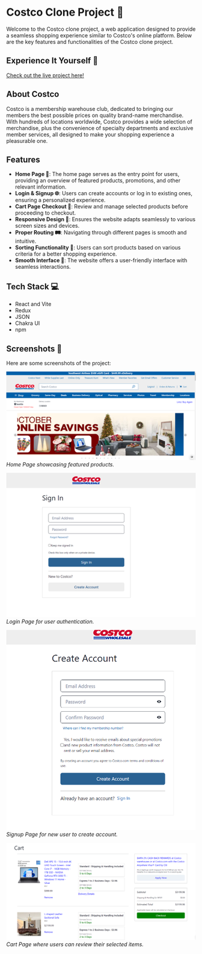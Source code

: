 # Costco Clone Project 🛒

Welcome to the Costco clone project, a web application designed to provide a seamless shopping experience similar to Costco's online platform. Below are the key features and functionalities of the Costco clone project.

## Experience It Yourself 🔗
[Check out the live project here!](https://costcoexpres.netlify.app/)

## About Costco 
Costco is a membership warehouse club, dedicated to bringing our members the best possible prices on quality brand-name merchandise. With hundreds of locations worldwide, Costco provides a wide selection of merchandise, plus the convenience of specialty departments and exclusive member services, all designed to make your shopping experience a pleasurable one.

## Features 
- **Home Page 🏡**: The home page serves as the entry point for users, providing an overview of featured products, promotions, and other relevant information.
- **Login & Signup 🌐**: Users can create accounts or log in to existing ones, ensuring a personalized experience.
- **Cart Page Checkout 🛒**: Review and manage selected products before proceeding to checkout.
- **Responsive Design 📱**: Ensures the website adapts seamlessly to various screen sizes and devices.
- **Proper Routing 🛤️**: Navigating through different pages is smooth and intuitive.
- **Sorting Functionality 🔄**: Users can sort products based on various criteria for a better shopping experience.
- **Smooth Interface 🌟**: The website offers a user-friendly interface with seamless interactions.

## Tech Stack 💻
- React and Vite
- Redux
- JSON
- Chakra UI
- npm

## Screenshots 📸
Here are some screenshots of the project:

![Home Page](https://github.com/vaibhavgiri19/Costco.com/blob/main/Costco-Clone/src/assets/home%20page.png)
*Home Page showcasing featured products.*

![Login Page](https://github.com/vaibhavgiri19/Costco.com/blob/main/Costco-Clone/src/assets/login%20page.png)
*Login Page for user authentication.*

![Signup Page](https://github.com/vaibhavgiri19/Costco.com/blob/main/Costco-Clone/src/assets/Signup%20page.png)
*Signup Page for new user to create account.*

![Cart Page](https://github.com/vaibhavgiri19/Costco.com/blob/main/Costco-Clone/src/assets/Cart%20page.png)
*Cart Page where users can review their selected items.*